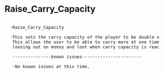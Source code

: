 # Raise_Carry_Capacity
<pre>

  -Raise_Carry_Capacity
  
  -This sets the carry capacity of the player to be double of what the vanilla game would normally be. 
   This allows the user to be able to carry more at one time, eliminating some frustration with 
   loosing out on money and loot when carry capacity is reached looting during a mission
   
   ---------------known issues-----------------------
   
   -No known issues at this time. 
   </pre>
